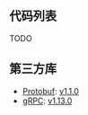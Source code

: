 ## 代码列表

TODO

## 第三方库

- [Protobuf](https://github.com/golang/protobuf): [v1.1.0](https://github.com/golang/protobuf/releases/tag/v1.1.0)
- [gRPC](https://github.com/grpc/grpc-go): [v1.13.0](https://github.com/grpc/grpc-go/releases/tag/v1.13.0)
